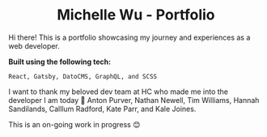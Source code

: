 <h1 align="center">
Michelle Wu - Portfolio
</h1>

Hi there! This is a portfolio showcasing my journey and experiences as a web developer. 

 **Built using the following tech:**

    React, Gatsby, DatoCMS, GraphQL, and SCSS

I want to thank my beloved dev team at HC who made me into the developer I am today 💓 Anton Purver, Nathan Newell, Tim Williams, Hannah Sandilands, Calllum Radford, Kate Parr, and Kale Joines.

This is an on-going work in progress 😊 
